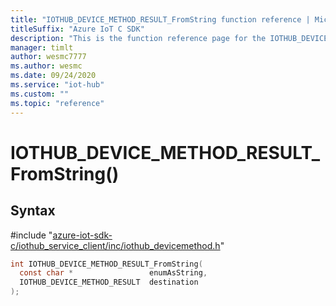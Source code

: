 ```yaml
---                             
title: "IOTHUB_DEVICE_METHOD_RESULT_FromString function reference | Microsoft Docs" 
titleSuffix: "Azure IoT C SDK"            
description: "This is the function reference page for the IOTHUB_DEVICE_METHOD_RESULT_FromString() function in the Azure IoT C SDK. This SDK is used with Azure IoT Hub and Azure IoT Hub Device Provisioning Service"            
manager: timlt                 
author: wesmc7777              
ms.author: wesmc               
ms.date: 09/24/2020                    
ms.service: "iot-hub"             
ms.custom: ""                
ms.topic: "reference"        
---                            
```


# IOTHUB_DEVICE_METHOD_RESULT_FromString()

## Syntax

\#include "[azure-iot-sdk-c/iothub_service_client/inc/iothub_devicemethod.h](../iothub-devicemethod-h.md)"  
```C
int IOTHUB_DEVICE_METHOD_RESULT_FromString(
  const char *                 enumAsString,
  IOTHUB_DEVICE_METHOD_RESULT  destination
);
```

